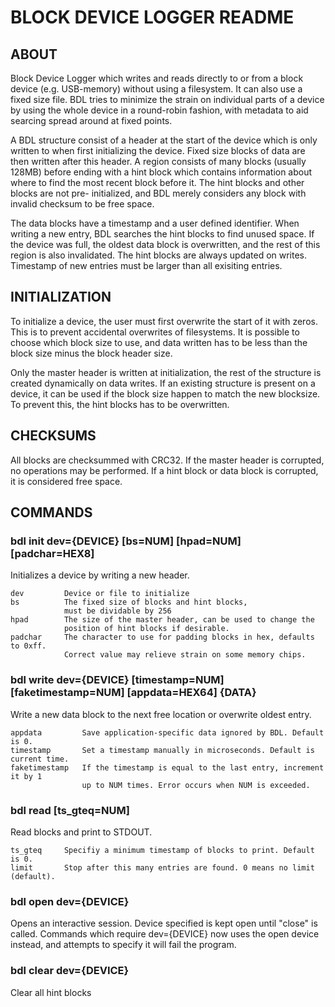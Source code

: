 # BLOCK DEVICE LOGGER README

## ABOUT

Block Device Logger which writes and reads directly to or from a
block device (e.g. USB-memory) without using a filesystem. It can
also use a fixed size file. BDL tries to minimize the strain on
individual parts of a device by using the whole device in a
round-robin fashion, with metadata to aid searcing spread around
at fixed points.

A BDL structure consist of a header at the start of the device
which is only written to when first initializing the device. Fixed
size blocks of data are then written after this header. A region
consists of many blocks (usually 128MB) before ending with a hint
block which contains information about where to find the most recent
block before it. The hint blocks and other blocks are not pre-
initialized, and BDL merely considers any block with invalid checksum
to be free space.

The data blocks have a timestamp and a user defined identifier. When
writing a new entry, BDL searches the hint blocks to find unused
space. If the device was full, the oldest data block is overwritten,
and the rest of this region is also invalidated. The hint blocks are
always updated on writes. Timestamp of new entries must be larger than
all exisiting entries.

## INITIALIZATION

To initialize a device, the user must first overwrite the start of it
with zeros. This is to prevent accidental overwrites of filesystems.
It is possible to choose which block size to use, and data written
has to be less than the block size minus the block header size.

Only the master header is written at initialization, the rest of the
structure is created dynamically on data writes. If an existing
structure is present on a device, it can be used if the block size
happen to match the new blocksize. To prevent this, the hint blocks
has to be overwritten.

## CHECKSUMS

All blocks are checksummed with CRC32. If the master header is
corrupted, no operations may be performed. If a hint block or
data block is corrupted, it is considered free space.

## COMMANDS
### bdl init dev={DEVICE} [bs=NUM] [hpad=NUM] [padchar=HEX8]

Initializes a device by writing a new header.
```
dev			Device or file to initialize
bs			The fixed size of blocks and hint blocks,
			must be dividable by 256
hpad		The size of the master header, can be used to change the
			position of hint blocks if desirable.
padchar		The character to use for padding blocks in hex, defaults to 0xff.
			Correct value may relieve strain on some memory chips.
```
### bdl write dev={DEVICE} [timestamp=NUM] [faketimestamp=NUM] [appdata=HEX64] {DATA} 

Write a new data block to the next free location or overwrite oldest entry.

```
appdata			Save application-specific data ignored by BDL. Default is 0.
timestamp		Set a timestamp manually in microseconds. Default is current time.
faketimestamp	If the timestamp is equal to the last entry, increment it by 1
				up to NUM times. Error occurs when NUM is exceeded.
```

### bdl read [ts_gteq=NUM]

Read blocks and print to STDOUT.

```
ts_gteq		Specifiy a minimum timestamp of blocks to print. Default is 0.
limit		Stop after this many entries are found. 0 means no limit (default).
```

### bdl open dev={DEVICE}

Opens an interactive session. Device specified is kept open until "close" is called.
Commands which require dev={DEVICE} now uses the open device instead, and attempts
to specify it will fail the program.

### bdl clear dev={DEVICE}

Clear all hint blocks